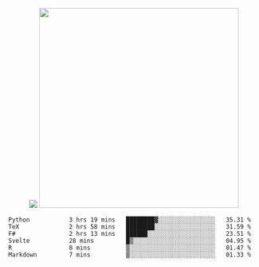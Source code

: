 <p align="center">
  <img width="auto" src ="https://github-readme-stats.vercel.app/api/top-langs/?username=syrkis&layout=compact&hide_border=true&theme=darcula&bg_color=00000000&langs_count=6&hide=jupyter%20notebook,JavaScript,HTML" width = 400>
      <img src ="https://github-readme-streak-stats.herokuapp.com?user=syrkis&theme=darcula&hide_border=true&background=FFFFFF00" width = 400>

</p>
<!--START_SECTION:waka-->

```text
Python           3 hrs 19 mins   ████████▓░░░░░░░░░░░░░░░░   35.31 %
TeX              2 hrs 58 mins   ████████░░░░░░░░░░░░░░░░░   31.59 %
F#               2 hrs 13 mins   ██████░░░░░░░░░░░░░░░░░░░   23.51 %
Svelte           28 mins         █▒░░░░░░░░░░░░░░░░░░░░░░░   04.95 %
R                8 mins          ▒░░░░░░░░░░░░░░░░░░░░░░░░   01.47 %
Markdown         7 mins          ▒░░░░░░░░░░░░░░░░░░░░░░░░   01.33 %
```

<!--END_SECTION:waka-->
